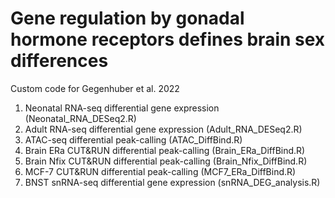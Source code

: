 # Gene regulation by gonadal hormone receptors defines brain sex differences
Custom code for Gegenhuber et al. 2022

1. Neonatal RNA-seq differential gene expression (Neonatal_RNA_DESeq2.R)
2. Adult RNA-seq differential gene expression (Adult_RNA_DESeq2.R)
3. ATAC-seq differential peak-calling (ATAC_DiffBind.R)
4. Brain ERa CUT&RUN differential peak-calling (Brain_ERa_DiffBind.R)
5. Brain Nfix CUT&RUN differential peak-calling (Brain_Nfix_DiffBind.R)
6. MCF-7 CUT&RUN differential peak-calling (MCF7_ERa_DiffBind.R)
7. BNST snRNA-seq differential gene expression (snRNA_DEG_analysis.R)
